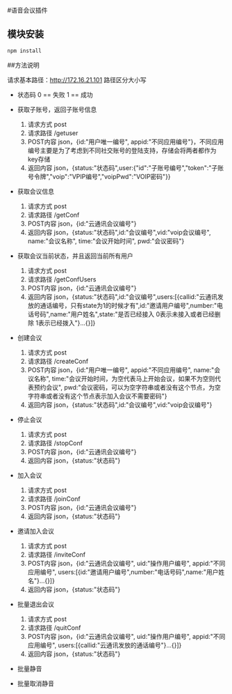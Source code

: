 #语音会议插件

## 模块安装
```bash
npm install
```

##方法说明

请求基本路径：http://172.16.21.101
路径区分大小写

* 状态码
    0 == 失败
    1 == 成功

* 获取子账号，返回子账号信息
    1. 请求方式 post
    2. 请求路径 /getuser
    3. POST内容 json，{id:"用户唯一编号", appid:"不同应用编号"}，不同应用编号主要是为了考虑到不同社交账号的登陆支持，存储会将两者都作为key存储
    4. 返回内容 json，{status:"状态码",user:{"id":"子账号编号","token":"子账号令牌","voip":"VPIP编号","voipPwd":"VOIP密码"}}

* 获取会议信息
    1. 请求方式 post
    2. 请求路径 /getConf
    3. POST内容 json，{id:"云通讯会议编号"}
    4. 返回内容 json，{status:"状态码",id:"会议编号",vid:"voip会议编号", name:"会议名称", time:"会议开始时间", pwd:"会议密码"}

* 获取会议当前状态，并且返回当前所有用户
    1. 请求方式 post
    2. 请求路径 /getConfUsers
    3. POST内容 json，{id:"云通讯会议编号"}
    4. 返回内容 json，{status:"状态码",id:"会议编号",users:[{callid:"云通讯发放的通话编号，只有state为1的时候才有",id:"邀请用户编号",number:"电话号码",name:"用户姓名",state:"是否已经接入 0表示未接入或者已经删除 1表示已经拨入"}...{}]}

* 创建会议
    1. 请求方式 post
    2. 请求路径 /createConf
    3. POST内容 json，{id:"用户唯一编号", appid:"不同应用编号", name:"会议名称", time:"会议开始时间，为空代表马上开始会议，如果不为空则代表预约会议", pwd:"会议密码，可以为空字符串或者没有这个节点，为空字符串或者没有这个节点表示加入会议不需要密码"}
    4. 返回内容 json，{status:"状态码",id:"会议编号",vid:"voip会议编号"}

* 停止会议
    1. 请求方式 post
    2. 请求路径 /stopConf
    3. POST内容 json，{id:"云通讯会议编号"}
    4. 返回内容 json，{status:"状态码"}

* 加入会议
    1. 请求方式 post
    2. 请求路径 /joinConf
    3. POST内容 json，{id:"云通讯会议编号"}
    4. 返回内容 json，{status:"状态码"}

* 邀请加入会议
    1. 请求方式 post
    2. 请求路径 /inviteConf
    3. POST内容 json，{id:"云通讯会议编号", uid:"操作用户编号", appid:"不同应用编号", users:[{id:"邀请用户编号",number:"电话号码",name:"用户姓名"}...{}]}
    4. 返回内容 json，{status:"状态码"}

* 批量退出会议
    1. 请求方式 post
    2. 请求路径 /quitConf
    3. POST内容 json，{id:"云通讯会议编号", uid:"操作用户编号", appid:"不同应用编号", users:[{callid:"云通讯发放的通话编号"}...{}]}
    4. 返回内容 json，{status:"状态码"}

* 批量静音

* 批量取消静音





